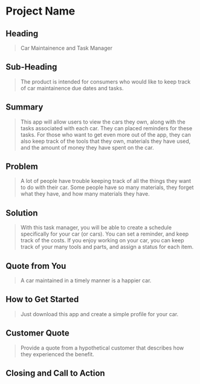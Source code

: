 # Project Name #

<!-- 
> This material was originally posted [here](http://www.quora.com/What-is-Amazons-approach-to-product-development-and-product-management). It is reproduced here for posterities sake.

There is an approach called "working backwards" that is widely used at Amazon. They work backwards from the customer, rather than starting with an idea for a product and trying to bolt customers onto it. While working backwards can be applied to any specific product decision, using this approach is especially important when developing new products or features.

For new initiatives a product manager typically starts by writing an internal press release announcing the finished product. The target audience for the press release is the new/updated product's customers, which can be retail customers or internal users of a tool or technology. Internal press releases are centered around the customer problem, how current solutions (internal or external) fail, and how the new product will blow away existing solutions.

If the benefits listed don't sound very interesting or exciting to customers, then perhaps they're not (and shouldn't be built). Instead, the product manager should keep iterating on the press release until they've come up with benefits that actually sound like benefits. Iterating on a press release is a lot less expensive than iterating on the product itself (and quicker!).

If the press release is more than a page and a half, it is probably too long. Keep it simple. 3-4 sentences for most paragraphs. Cut out the fat. Don't make it into a spec. You can accompany the press release with a FAQ that answers all of the other business or execution questions so the press release can stay focused on what the customer gets. My rule of thumb is that if the press release is hard to write, then the product is probably going to suck. Keep working at it until the outline for each paragraph flows. 

Oh, and I also like to write press-releases in what I call "Oprah-speak" for mainstream consumer products. Imagine you're sitting on Oprah's couch and have just explained the product to her, and then you listen as she explains it to her audience. That's "Oprah-speak", not "Geek-speak".

Once the project moves into development, the press release can be used as a touchstone; a guiding light. The product team can ask themselves, "Are we building what is in the press release?" If they find they're spending time building things that aren't in the press release (overbuilding), they need to ask themselves why. This keeps product development focused on achieving the customer benefits and not building extraneous stuff that takes longer to build, takes resources to maintain, and doesn't provide real customer benefit (at least not enough to warrant inclusion in the press release).
 -->
 
## Heading ##
  > Car Maintainence and Task Manager

## Sub-Heading ##
  > The product is intended for consumers who would like to keep track of car maintainence due dates and tasks.

## Summary ##
  > This app will allow users to view the cars they own, along with the tasks associated with each car. They can placed reminders for these tasks. For those who want to get even more out of the app, they can also keep track of the tools that they own, materials they have used, and the amount of money they have spent on the car.

## Problem ##
  > A lot of people have trouble keeping track of all the things they want to do with their car. Some people have so many materials, they forget what they have, and how many materials they have.

## Solution ##
  > With this task manager, you will be able to create a schedule specifically for your car (or cars). You can set a reminder, and keep track of the costs. If you enjoy working on your car, you can keep track of your many tools and parts, and assign a status for each item.

## Quote from You ##
  > A car maintained in a timely manner is a happier car.

## How to Get Started ##
  > Just download this app and create a simple profile for your car.

## Customer Quote ##
  > Provide a quote from a hypothetical customer that describes how they experienced the benefit.

## Closing and Call to Action ##
  <!-- > Wrap it up and give pointers where the reader should go next. -->